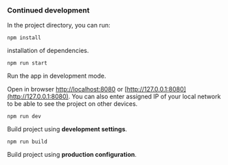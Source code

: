 ### Continued development

In the project directory, you can run:

```console
npm install
```

installation of dependencies.

```console
npm run start
```

Run the app in development mode.

Open in browser [http://localhost:8080](http://localhost:8080) or [http://127.0.0.1:8080](http://127.0.0.1:8080). You can also enter assigned IP of your local network to be able to see the project on other devices.

```console
npm run dev
```

Build project using **development settings**.

```console
npm run build
```

Build project using **production configuration**.
